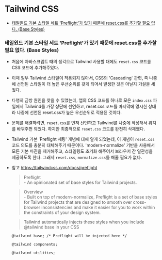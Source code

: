 # Tailwind CSS

<!-- toc -->

- [테일윈드 기본 스타일 세트 'Preflight'가 있기 때문에 reset.css를 추가할 필요 없다. (Base Styles)](#%ED%85%8C%EC%9D%BC%EC%9C%88%EB%93%9C-%EA%B8%B0%EB%B3%B8-%EC%8A%A4%ED%83%80%EC%9D%BC-%EC%84%B8%ED%8A%B8-preflight%EA%B0%80-%EC%9E%88%EA%B8%B0-%EB%95%8C%EB%AC%B8%EC%97%90-resetcss%EB%A5%BC-%EC%B6%94%EA%B0%80%ED%95%A0-%ED%95%84%EC%9A%94-%EC%97%86%EB%8B%A4-base-styles)

<!-- tocstop -->

### 테일윈드 기본 스타일 세트 'Preflight'가 있기 때문에 reset.css를 추가할 필요 없다. (Base Styles)

- 처음에 자바스크립트 때의 생각으로 Tailwind 사용할 대에도 `reset.css` 코드를 CSS 코드에 추가해주었다.
- 이때 일부 Tailwind 스타일이 적용되지 않아서, CSS의 'Cascading' 관련, 즉 나중에 선언된 스타일이 더 높은 우선순위를 갖게 되어서 발생한 것은 아닐지 가설을 세웠다.
- 다행히 금방 원인을 찾을 수 있었는데, 앱의 CSS 코드를 하나로 모은 `index.css` 파일에서 Tailwind를 가장 상단에 선언하고, reset.css 코드를 마지막에 명시한 상태라 나중에 선언된 reset.css가 높은 우선순위로 적용된 것이다.
- 문제를 해결하려면, `reset.css`를 먼저 선언하고 Tailwind를 나중에 작성해서 위치를 바꿔주면 되었다. 하지만 최종적으로 `reset.css` 코드를 완전히 삭제했다.
- Tailwind 기본 'Preflight 세팅' 개념에 대해 알게 되었는데, 이 개념이 `reset.css` 코드 의도를 충분히 대체해주기 때문이다. 'modern-normalize' 기반을 사용해서 모든 기본 마진을 제거해주고, 스타일링도 초기화 해주어서 브라우저 간 일관성을 제공하도록 한다. 그래서 `reset.css`, `normalize.css`를 해줄 필요가 없다.

- 참고 https://tailwindcss.com/docs/preflight

  > Preflight <br> - An opinionated set of base styles for Tailwind projects.

  > Overview <br> - Built on top of modern-normalize, Preflight is a set of base styles for Tailwind projects that are designed to smooth over cross-browser inconsistencies and make it easier for you to work within the constraints of your design system.

  > Tailwind automatically injects these styles when you include @tailwind base in your CSS

  ```
  @tailwind base; /* Preflight will be injected here */

  @tailwind components;

  @tailwind utilities;
  ```

